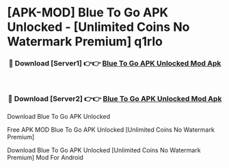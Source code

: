 # [APK-MOD] Blue To Go APK Unlocked - [Unlimited Coins No Watermark Premium] q1rlo



<div align="center">
<h3>🔴 Download [Server1] 👉👉 <a href="https://momento.my/?title=Blue_To_Go_APK_Unlocked">Blue To Go APK Unlocked Mod Apk</a></h3><br>

<h3>🔴 Download [Server2] 👉👉 <a href="https://momento.my/?title=Blue_To_Go_APK_Unlocked">Blue To Go APK Unlocked Mod Apk</a></h3>
</div>



Download Blue To Go APK Unlocked 

Free APK MOD Blue To Go APK Unlocked [Unlimited Coins No Watermark Premium]

Download Blue To Go APK Unlocked [Unlimited Coins No Watermark Premium] Mod For Android
